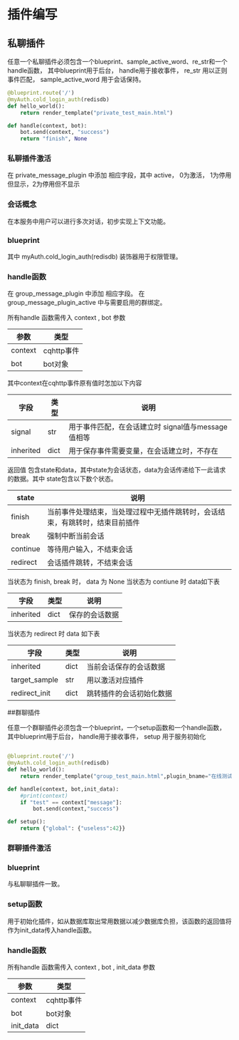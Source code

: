 # 插件编写

## 私聊插件
任意一个私聊插件必须包含一个blueprint、sample_active_word、re_str和一个handle函数，
其中blueprint用于后台，
handle用于接收事件， 
re_str 用以正则事件匹配，
sample_active_word 用于会话保持。

```py
@blueprint.route('/')
@myAuth.cold_login_auth(redisdb)
def hello_world():
    return render_template("private_test_main.html")

def handle(context, bot):
    bot.send(context, "success")
    return "finish", None
```
### 私聊插件激活

在  private_message_plugin 中添加 相应字段，其中 active， 0为激活， 1为停用但显示，2为停用但不显示 

### 会话概念
在本服务中用户可以进行多次对话，初步实现上下文功能。

### blueprint

其中 myAuth.cold_login_auth(redisdb) 装饰器用于权限管理。

### handle函数
在 group_message_plugin 中添加 相应字段。
在 group_message_plugin_active 中与需要启用的群绑定。

所有handle 函数需传入 context , bot 参数

| 参数 | 类型 |
| --- | --- |
| context | cqhttp事件 |
| bot | bot对象 |

其中context在cqhttp事件原有值时怎加以下内容

| 字段 | 类型 | 说明 |
| --- | --- | --- |
| signal | str | 用于事件匹配，在会话建立时 signal值与message值相等 |
| inherited | dict | 用于保存事件需要变量，在会话建立时，不存在 |

返回值 包含state和data，其中state为会话状态，data为会话传递给下一此请求的数据。其中 state包含以下数个状态。

| state | 说明 |
| ----- | --- |
| finish | 当前事件处理结束，当处理过程中无插件跳转时，会话结束，有跳转时，结束目前插件 |
| break | 强制中断当前会话 |
| continue | 等待用户输入，不结束会话 |
| redirect | 会话插件跳转，不结束会话 |

当状态为 finish, break 时， data 为 None
当状态为 contiune 时 data如下表

| 字段 | 类型 | 说明 |
| --- | --- | --- |
| inherited | dict | 保存的会话数据 |

当状态为 redirect 时 data 如下表

| 字段 | 类型 | 说明 |
| --- | --- | --- |
| inherited | dict | 当前会话保存的会话数据 |
| target_sample | str | 用以激活对应插件 |
| redirect_init | dict | 跳转插件的会话初始化数据 |


##群聊插件

任意一个群聊插件必须包含一个blueprint，一个setup函数和一个handle函数，
其中blueprint用于后台，
handle用于接收事件， 
setup 用于服务初始化

```py

@blueprint.route('/')
@myAuth.cold_login_auth(redisdb)
def hello_world():
    return render_template("group_test_main.html",plugin_bname="在线测试")

def handle(context, bot,init_data):
    #print(context)
    if "test" == context["message"]:
        bot.send(context,"success")

def setup():
    return {"global": {"useless":42}}

```
### 群聊插件激活


### blueprint

与私聊聊插件一致。

### setup函数

用于初始化插件，如从数据库取出常用数据以减少数据库负担，该函数的返回值将作为init_data传入handle函数。

### handle函数
所有handle 函数需传入 context , bot , init_data 参数

| 参数 | 类型 |
| --- | --- |
| context | cqhttp事件 |
| bot | bot对象 |
| init_data | dict |

